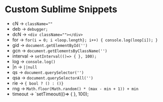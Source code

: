 # Custom Sublime Snippets

- cN -> `className=""`
- deb -> `debugger;`
- dcN -> `<div className=""></div>`
- for -> `for(i = 0; i <loop.length}; i++) { console.log(loop[i]); }`
- gid -> `document.getElementById('')`
- gcn -> `document.getElementsByClassName('')`
- interval -> `setInterval(()=> { }, 100);`
- log -> `console.log()`
- |n -> `||null`
- qs -> `document.querySelector('')`
- qsa -> `document.querySelectorAll('')`
- rie -> `{ bool ? () : ()}`
- rng -> `Math.floor(Math.random() * (max - min + 1)) + min`
- timeout -> `setTimeout(()=> { }, 100);